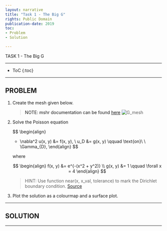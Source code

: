 ```yaml
---
layout: narrative
title: "Task 1 - The Big G"
rights: Public Domain
publication-date: 2019
toc:
- Problem
- Solution

---
```


<a id="title-page" />

<p class="centered larger">TASK 1 - The Big G</p>

---

* ToC
{:toc}

---

## PROBLEM

1. Create the mesh given below.
   > NOTE: mshr documentation can be found <a href=" https://bitbucket.org/fenics-project/mshr/wiki/API">here</a>
   ![G_mesh](../../assets/img/tasks/task1/G_mesh.png)

2. Solve the Poisson equation

   $$
   \begin{align}
    - \nabla^2 u(x, y) &= f(x, y), \\
    u_D &= g(x, y) \qquad \text{on}\ \ \Gamma_{D},
   \end{align}
   $$

   where

   $$
   \begin{align}
     f(x, y) &= e^{-(x^2 + y^2)} \\
     g(x, y) &= 1 \qquad \forall x = 4
   \end{align}
   $$
  
   > HINT: Use function near(x, x_val, tolerance) to mark the Dirichlet boundary condition. <a href="https://fenicsproject.org/docs/dolfin/1.6.0/python/programmers-reference/cpp/function/near.html">Source</a>  
3. Plot the solution as a colourmap and a surface plot.

---

## SOLUTION

---
